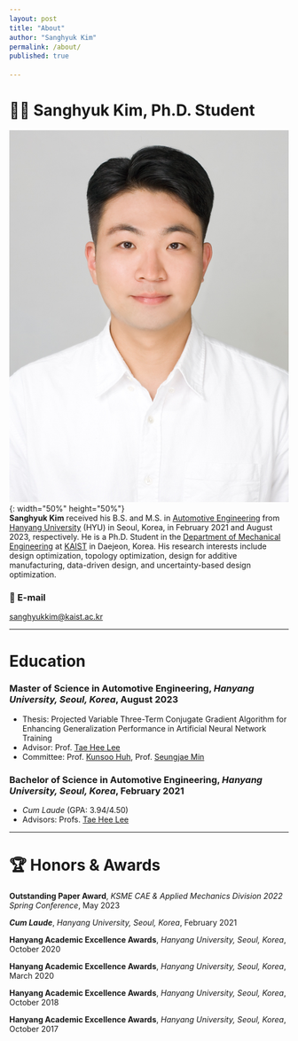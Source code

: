 ```yaml
---
layout: post
title: "About"
author: "Sanghyuk Kim"
permalink: /about/
published: true

---
```

   
# 👨‍🏫 Sanghyuk Kim, Ph.D. Student
   
![SanghyukKim](/images/SanghyukKim.jpg){: width="50%" height="50%"}   
**Sanghyuk Kim** received his B.S. and M.S. in [Automotive Engineering](https://ae.hanyang.ac.kr/) from [Hanyang University](https://www.hanyang.ac.kr/) (HYU) in Seoul, Korea, in February 2021 and August 2023, respectively. He is a Ph.D. Student in the [Department of Mechanical Engineering](https://me.kaist.ac.kr/eng/main/main.html) at [KAIST](https://www.kaist.ac.kr/) in Daejeon, Korea. His research interests include design optimization, topology optimization, design for additive manufacturing, data-driven design, and uncertainty-based design optimization.
   
### 📧 E-mail   
[sanghyukkim@kaist.ac.kr](mailto:sanghyukkim@kaist.ac.kr)   
   
***

# Education   
### Master of Science in Automotive Engineering, *Hanyang University, Seoul, Korea*, August 2023   
* Thesis: Projected Variable Three-Term Conjugate Gradient Algorithm for Enhancing Generalization Performance in Artificial Neural Network Training   
* Advisor: Prof. [Tae Hee Lee](https://scholar.google.co.kr/citations?hl=en&user=JxC_VGgAAAAJ)   
* Committee: Prof. [Kunsoo Huh](https://scholar.google.co.kr/citations?user=iRQAwt8AAAAJ&hl=en), Prof. [Seungjae Min](https://scholar.google.co.kr/citations?user=1umyIqAAAAAJ&hl=en)

### Bachelor of Science in Automotive Engineering, *Hanyang University, Seoul, Korea*, February 2021   
* *Cum Laude* (GPA: 3.94/4.50)   
* Advisors: Profs. [Tae Hee Lee](https://scholar.google.co.kr/citations?hl=en&user=JxC_VGgAAAAJ)
***

# 🏆 Honors & Awards   
**Outstanding Paper Award**, *KSME CAE & Applied Mechanics Division 2022 Spring Conference*, May 2023   
   
***Cum Laude***, *Hanyang University, Seoul, Korea*, February 2021   
   
**Hanyang Academic Excellence Awards**, *Hanyang University, Seoul, Korea*, October 2020   
   
**Hanyang Academic Excellence Awards**, *Hanyang University, Seoul, Korea*, March 2020   
   
**Hanyang Academic Excellence Awards**, *Hanyang University, Seoul, Korea*, October 2018   
   
**Hanyang Academic Excellence Awards**, *Hanyang University, Seoul, Korea*, October 2017
